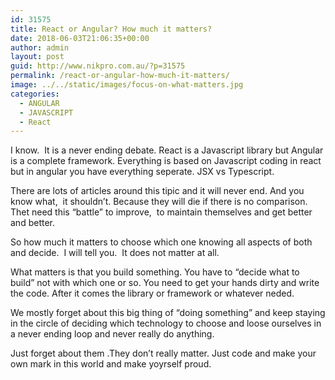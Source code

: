 ```yaml
---
id: 31575
title: React or Angular? How much it matters?
date: 2018-06-03T21:06:35+00:00
author: admin
layout: post
guid: http://www.nikpro.com.au/?p=31575
permalink: /react-or-angular-how-much-it-matters/
image: ../../static/images/focus-on-what-matters.jpg
categories:
  - ANGULAR
  - JAVASCRIPT
  - React
---
```

I know.  It is a never ending debate. React is a Javascript library but Angular is a complete framework. Everything is based on Javascript coding in react but in angular you have everything seperate. JSX vs Typescript.  

There are lots of articles around this tipic and it will never end. And you know what,  it shouldn&#8217;t. Because they will die if there is no comparison.  Thet need this &#8220;battle&#8221; to improve,  to maintain themselves and get better and better.

So how much it matters to choose which one knowing all aspects of both and decide.  I will tell you.  It does not matter at all. 

What matters is that you build something. You have to &#8220;decide what to build&#8221; not with which one or so. You need to get your hands dirty and write the code. After it comes the library or framework or whatever neded. 

We mostly forget about this big thing of &#8220;doing something&#8221; and keep staying in the circle of deciding which technology to choose and loose ourselves in a never ending loop and never really do anything. 

Just forget about them .They don&#8217;t really matter. Just code and make your own mark in this world and make yoyrself proud. 